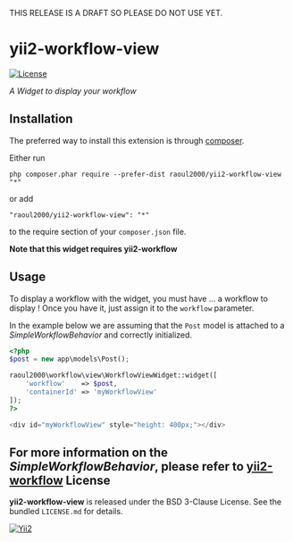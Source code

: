 THIS RELEASE IS A DRAFT SO PLEASE DO NOT USE YET.

# yii2-workflow-view

[![License](https://poser.pugx.org/raoul2000/yii2-workflow/license)](https://packagist.org/packages/raoul2000/yii2-workflow-view)

*A Widget to display your workflow*

## Installation

The preferred way to install this extension is through [composer](http://getcomposer.org/download/).

Either run

```
php composer.phar require --prefer-dist raoul2000/yii2-workflow-view "*"
```

or add

```
"raoul2000/yii2-workflow-view": "*"
```

to the require section of your `composer.json` file.

**Note that this widget requires yii2-workflow**

## Usage

To display a workflow with the widget, you must have ... a workflow to display ! Once you have
it, just assign it to the `workflow` parameter.

In the example below we are assuming that the `Post` model is attached to a *SimpleWorkflowBehavior* and correctly
initialized.

```php
<?php
$post = new app\models\Post();

raoul2000\workflow\view\WorkflowViewWidget::widget([
	'workflow'    => $post,
	'containerId' => 'myWorkflowView'
]);
?>

<div id="myWorkflowView" style="height: 400px;"></div>
```

For more information on the *SimpleWorkflowBehavior*, please refer to [yii2-workflow](https://github.com/raoul2000/yii2-workflow)
License
-------

**yii2-workflow-view** is released under the BSD 3-Clause License. See the bundled `LICENSE.md` for details.

[![Yii2](https://img.shields.io/badge/Powered_by-Yii_Framework-green.svg?style=flat)](http://www.yiiframework.com/)


